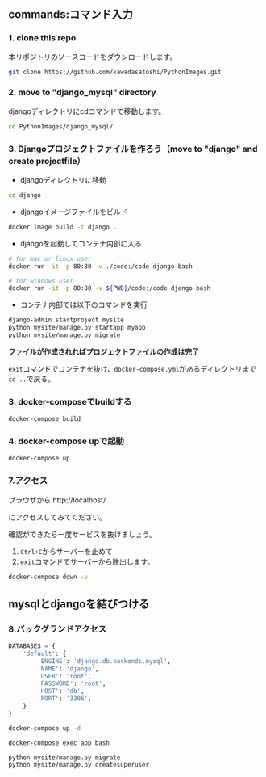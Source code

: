 

## commands:コマンド入力


### 1. clone this repo

本リポジトリのソースコードをダウンロードします。

```sh
git clone https://github.com/kawadasatoshi/PythonImages.git
```


### 2. move to "django_mysql" directory

djangoディレクトリにcdコマンドで移動します。

```sh
cd PythonImages/django_mysql/
```


### 3. Djangoプロジェクトファイルを作ろう（move to "django" and create projectfile）

- djangoディレクトリに移動

```sh
cd django
```

- djangoイメージファイルをビルド

```sh
docker image build -t django .
```

- djangoを起動してコンテナ内部に入る

```sh
# for mac or linux user
docker run -it -p 80:80 -v ./code:/code django bash
```

```sh
# for windows user
docker run -it -p 80:80 -v ${PWD}/code:/code django bash
```

- コンテナ内部では以下のコマンドを実行

```sh
django-admin startproject mysite
python mysite/manage.py startapp myapp
python mysite/manage.py migrate
```

**ファイルが作成されればプロジェクトファイルの作成は完了**

`exit`コマンドでコンテナを抜け、`docker-compose.yml`があるディレクトリまで`cd ..`で戻る。



### 3. docker-composeでbuildする

```sh
docker-compose build
```


### 4. docker-compose upで起動

```sh
docker-compose up
```


### 7.アクセス

ブラウザから http://localhost/

にアクセスしてみてください。

確認ができたら一度サービスを抜けましょう。

1. `Ctrl+C`からサーバーを止めて
2. `exit`コマンドでサーバーから脱出します。

```sh
docker-compose down -v
```

## mysqlとdjangoを結びつける

### 8.バックグランドアクセス

```py
DATABASES = {
    'default': {
        'ENGINE': 'django.db.backends.mysql',
        'NAME': 'django',
        'USER': 'root',
        'PASSWORD': 'root',
        'HOST': 'db',
        'PORT': '3306',
    }
}
```

```sh
docker-compose up -d
```

```sh
docker-compose exec app bash
```


```sh
python mysite/manage.py migrate
python mysite/manage.py createsuperuser
```






